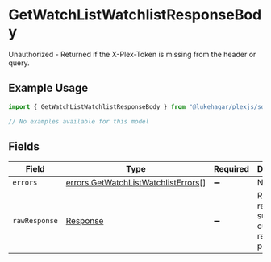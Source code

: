 # GetWatchListWatchlistResponseBody

Unauthorized - Returned if the X-Plex-Token is missing from the header or query.

## Example Usage

```typescript
import { GetWatchListWatchlistResponseBody } from "@lukehagar/plexjs/sdk/models/errors";

// No examples available for this model
```

## Fields

| Field                                                                                             | Type                                                                                              | Required                                                                                          | Description                                                                                       |
| ------------------------------------------------------------------------------------------------- | ------------------------------------------------------------------------------------------------- | ------------------------------------------------------------------------------------------------- | ------------------------------------------------------------------------------------------------- |
| `errors`                                                                                          | [errors.GetWatchListWatchlistErrors](../../../sdk/models/errors/getwatchlistwatchlisterrors.md)[] | :heavy_minus_sign:                                                                                | N/A                                                                                               |
| `rawResponse`                                                                                     | [Response](https://developer.mozilla.org/en-US/docs/Web/API/Response)                             | :heavy_minus_sign:                                                                                | Raw HTTP response; suitable for custom response parsing                                           |